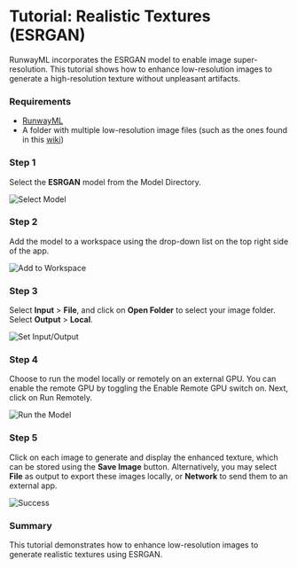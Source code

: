 
# Tutorial: Realistic Textures (ESRGAN)

RunwayML incorporates the ESRGAN model to enable image super-resolution. This tutorial shows how to enhance low-resolution images to generate a high-resolution texture without unpleasant artifacts.

### Requirements
* [RunwayML](https://runwayml.com/)
* A folder with multiple low-resolution image files (such as the ones found in this [wiki](https://wiki.minetest.net/Low_resolution_texture_packs))


### Step 1

Select the **ESRGAN** model from the Model Directory.

![Select Model](assets/images/tutorials/tutorial_esrgan/01_select_model.png)

### Step 2

Add the model to a workspace using the drop-down list on the top right
side of the app.

![Add to Workspace](assets/images/tutorials/tutorial_esrgan/02_add_to_workspace.png)

### Step 3

Select **Input** > **File**, and click on **Open Folder** to select
your image folder.
Select **Output** > **Local**.

![Set Input/Output](assets/images/tutorials/tutorial_esrgan/03_set_io.png)

### Step 4

Choose to run the model locally or remotely on an external GPU. You can enable the remote GPU by toggling the Enable Remote GPU switch on. Next, click on Run Remotely.

![Run the Model](assets/images/tutorials/tutorial_esrgan/04_start.png)

### Step 5

Click on each image to generate and display the enhanced texture, which can be stored using the **Save Image** button.
Alternatively, you may select **File** as output to export these images locally, or **Network** to send them to an external app.

![Success](assets/images/tutorials/tutorial_esrgan/05_success.png)

### Summary

This tutorial demonstrates how to enhance low-resolution images to generate realistic textures using ESRGAN.
